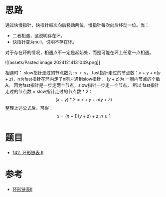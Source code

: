
# 思路

通过快慢指针，快指针每次向后移动两位，慢指针每次向后移动一位。当：
- 二者相遇，这说明存在环。
- 快指针变为null，说明不存在环。

对于存在环的情况，相遇点不一定是起始处，而是可能在环上任意一点相遇。

![[assets/Pasted image 20241214131049.png]]

相遇时： slow指针走过的节点数为: `x + y`， fast指针走过的节点数：$x + y + n (y + z)$，n为fast指针在环内走了n圈才遇到slow指针， $(y+z)$为 一圈内节点的个数A。
因为fast指针是一步走两个节点，slow指针一步走一个节点， 所以 fast指针走过的节点数 = slow指针走过的节点数 * 2：
$$
(x + y) * 2 = x + y + n (y + z)
$$
整理上述公式后，可得：
$$
x = (n - 1) (y + z) + z, n\geq1
$$


# 题目

- [142. 环形链表 II](https://leetcode.cn/problems/linked-list-cycle-ii/)
# 参考

- [环形链表II](https://programmercarl.com/0142.%E7%8E%AF%E5%BD%A2%E9%93%BE%E8%A1%A8II.html)